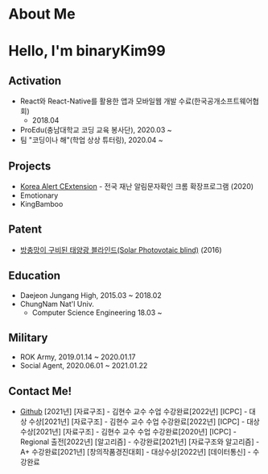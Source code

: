# About Me

# Hello, I'm binaryKim99

## Activation

- React와 React-Native를 활용한 앱과 모바일웹 개발 수료(한국공개소프트웨어협회)
  - 2018.04
- ProEdu(충남대학교 코딩 교육 봉사단), 2020.03 ~
- 팀 "코딩이나 해"(학업 상상 튜터링), 2020.04 ~

## Projects

- [Korea Alert CExtension](https://github.com/DuckSooKoong/Korea_Alert_CExtension) - 전국 재난 알림문자확인 크롬 확장프로그램 (2020)
- Emotionary
- KingBamboo

## Patent

- [방충망이 구비된 태양광 블라인드(Solar Photovotaic blind)](http://kipris.or.kr/mobile/search/view_patent.do?applno=1020160075033) (2016)

## Education

- Daejeon Jungang High, 2015.03 ~ 2018.02
- ChungNam Nat'l Univ.
  - Computer Science Engineering 18.03 ~

## Military

- ROK Army, 2019.01.14 ~ 2020.01.17
- Social Agent, 2020.06.01 ~ 2021.01.22

## Contact Me!

- [Github](https://github.com/dblepart99)
[2021년] [자료구조] - 김현수 교수 수업 수강완료[2022년] [ICPC] - 대상 수상[2021년] [자료구조] - 김현수 교수 수업 수강완료[2022년] [ICPC] - 대상 수상[2021년] [자료구조] - 김현수 교수 수업 수강완료[2020년] [ICPC] - Regional 출전[2022년] [알고리즘] - 수강완료[2021년] [자료구조와 알고리즘] - A+ 수강완료[2021년] [창의작품경진대회] - 대상수상[2022년] [데이터통신] - 수강완료